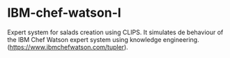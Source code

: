 # IBM-chef-watson-I
Expert system for salads creation using CLIPS. It simulates de behaviour of the IBM Chef Watson expert system using knowledge engineering. (https://www.ibmchefwatson.com/tupler).
